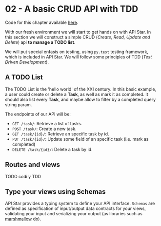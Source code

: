 # 02 - A basic CRUD API with TDD

Code for this chapter available [here](/src/02-crud-api/).

With our fresh environment we will start to get hands on with API Star. In this section we will construct a simple CRUD (*Create, Read, Update and Delete*) api **to manage a TODO list**.

We will put special enfasis on testing, using `py.test` testing framework, which is included in API Star. We will follow some principles of TDD (*Test Driven Development*).

## A TODO List

The TODO List is the 'hello world' of the XXI century. In this basic example, a user could create or delete a **Task**, as well as mark it as completed. It should also list every **Task**, and maybe allow to filter by a completed query string param.

The endpoints of our API will be:

 * `GET /task/`: Retrieve a list of tasks.
 * `POST /task/`: Create a new task.
 * `GET /task/{id}/`: Retrieve an specific task by id.
 * `PUT /task/{id}/`: Update some field of an specific task (i.e. mark as completed)
 * `DELETE /task/{id}/`: Delete a task by id. 

## Routes and views

TODO codi y TDD

## Type your views using Schemas

API Star provides a typing system to define your API interface. `Schemas` are defined as specification of input/output data contracts for your views, validating your input and serializing your output (as libraries such as [marshmallow](https://marshmallow.readthedocs.io/en/latest/) do).

